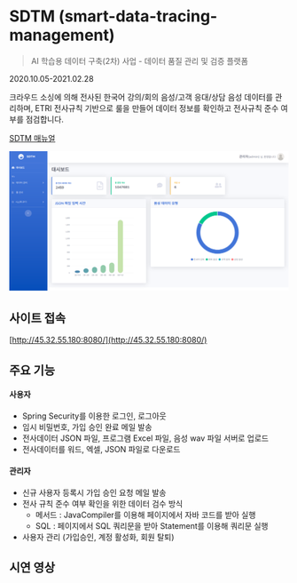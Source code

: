 # SDTM (smart-data-tracing-management)
> AI 학습용 데이터 구축(2차) 사업 - 데이터 품질 관리 및 검증 플랫폼  

2020.10.05-2021.02.28

크라우드 소싱에 의해 전사된 한국어 강의/회의 음성/고객 응대/상담 음성 데이터를 관리하며, ETRI 전사규칙 기반으로 룰을 만들어 데이터 정보를 확인하고 전사규칙 준수 여부를 점검합니다.  
  
[SDTM 매뉴얼](https://docs.google.com/document/d/1EF0ysPyC-t6nF3UxD-LlGf-ztwdlsFJXvLM8UCWFMew/edit?usp=sharing)

![](./screenshot.png)


## 사이트 접속
[http://45.32.55.180:8080/](http://45.32.55.180:8080/)

## 주요 기능

#### 사용자
* Spring Security를 이용한 로그인, 로그아웃
* 임시 비밀번호, 가입 승인 완료 메일 발송
* 전사데이터 JSON 파일, 프로그램 Excel 파일, 음성 wav 파일 서버로 업로드
* 전사데이터를 워드, 엑셀, JSON 파일로 다운로드
#### 관리자
* 신규 사용자 등록시 가입 승인 요청 메일 발송
* 전사 규칙 준수 여부 확인을 위한 데이터 검수 방식
  * 메서드 : JavaCompiler를 이용해 페이지에서 자바 코드를 받아 실행
  * SQL : 페이지에서 SQL 쿼리문을 받아 Statement를 이용해 쿼리문 실행
* 사용자 관리 (가입승인, 계정 활성화, 회원 탈퇴)
  
## 시연 영상
  
  


